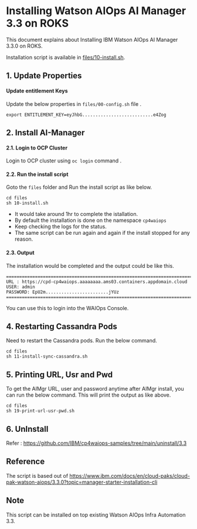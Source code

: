 # Installing Watson AIOps AI Manager 3.3 on ROKS 

This document explains about Installing IBM Watson AIOps AI Manager 3.3.0 on ROKS.

Installation script is available in [files/10-install.sh](./files/10-install.sh).

## 1. Update Properties

#### Update entitlement Keys

Update the below properties in `files/00-config.sh` file .

```
export ENTITLEMENT_KEY=eyJhbG...........................e4Zog
```

## 2. Install AI-Manager

#### 2.1. Login to OCP Cluster

Login to OCP cluster using  `oc login` command .

#### 2.2. Run the install script

Goto the `files` folder and Run the install script as like below.

```
cd files
sh 10-install.sh
```

- It would take around 1hr to complete the istallation. 
- By default the installation is done on the namespace `cp4waiops`
- Keep checking the logs for the status. 
- The same script can be run again and again if the install stopped for any reason.

#### 2.3. Output
 
The installation would be completed and the output could be like this.

```
=====================================================================================================
URL : https://cpd-cp4waiops.aaaaaaaa.ams03.containers.appdomain.cloud
USER: admin
PASSWORD: EpU2m........................jYUz
=====================================================================================================

```

You can use this to login into the WAIOps Console.


## 4. Restarting Cassandra Pods

Need to restart the Cassandra pods. Run the below command.

```
cd files
sh 11-install-sync-cassandra.sh
```

## 5. Printing URL, Usr and Pwd

To get the AIMgr URL, user and password anytime after AIMgr install, you can run the below command. This will print the output as like above.

```
cd files
sh 19-print-url-usr-pwd.sh
```

## 6. UnInstall

Refer : https://github.com/IBM/cp4waiops-samples/tree/main/uninstall/3.3

## Reference

The script is based out of https://www.ibm.com/docs/en/cloud-paks/cloud-pak-watson-aiops/3.3.0?topic=manager-starter-installation-cli


## Note

This script can be installed on top existing Watson AIOps Infra Automation 3.3.